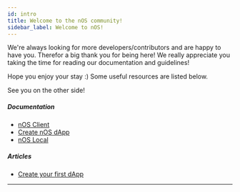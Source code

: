 ```yaml
---
id: intro
title: Welcome to the nOS community!
sidebar_label: Welcome to nOS!
---
```


 We're always looking for more developers/contributors and are happy to have you.
Therefor a big thank you for being here! We really appreciate you taking the time for reading our documentation and guidelines!

Hope you enjoy your stay :) Some useful resources are listed below.

See you on the other side!

##### Documentation
- [nOS Client](./nos-client/getting-started.html)
- [Create nOS dApp](./create-nos-dapp/installation-usage.html)
- [nOS Local](./nos-local/installation-usage.html)

##### Articles
- [Create your first dApp](../blog/2018/07/08/create-your-first-nos-dapp.html)

---